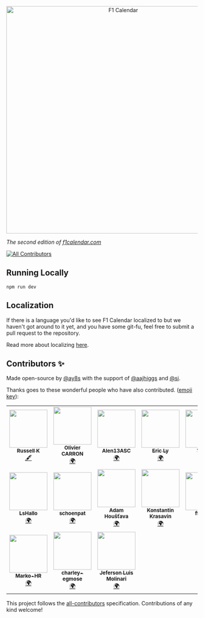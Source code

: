 <p align="center">
    <a href="https://f1calendar.com"><img src="https://f1calendar.com/share.png" width="600" alt="F1 Calendar" /></a>
</p>

_The second edition of [f1calendar.com](https://f1calendar.com)_

<!-- ALL-CONTRIBUTORS-BADGE:START - Do not remove or modify this section -->
[![All Contributors](https://img.shields.io/badge/all_contributors-17-orange.svg?style=flat-square)](#contributors-)
<!-- ALL-CONTRIBUTORS-BADGE:END -->


## Running Locally

```
npm run dev
```

## Localization

If there is a language you'd like to see F1 Calendar localized to but we haven't got around to it yet, and you have some git-fu, feel free to submit a pull request to the repository.

Read more about localizing [here](https://github.com/sportstimes/f1/tree/master/locales).
## Contributors ✨

Made open-source by [@ay8s](https://twitter.com/ay8s) with the support of [@aajhiggs](https://twitter.com/aajhiggs) and [@si](https://twitter.com/si).

Thanks goes to these wonderful people who have also contributed. ([emoji key](https://allcontributors.org/docs/en/emoji-key)):

<!-- ALL-CONTRIBUTORS-LIST:START - Do not remove or modify this section -->
<!-- prettier-ignore-start -->
<!-- markdownlint-disable -->
<table>
  <tr>
    <td align="center"><a href="https://github.com/Russ-K"><img src="https://avatars3.githubusercontent.com/u/4568306?v=4" width="100px;" alt=""/><br /><sub><b>Russell K</b></sub></a><br /><a href="#content-Russ-K" title="Content">🖋</a></td>
    <td align="center"><a href="https://github.com/carronol"><img src="https://avatars3.githubusercontent.com/u/36953864?v=4" width="100px;" alt=""/><br /><sub><b>Olivier CARRON</b></sub></a><br /><a href="#translation-carronol" title="Translation">🌍</a></td>
    <td align="center"><a href="https://github.com/Alen13ASC"><img src="https://avatars3.githubusercontent.com/u/66845425?v=4" width="100px;" alt=""/><br /><sub><b>Alen13ASC</b></sub></a><br /><a href="#translation-Alen13ASC" title="Translation">🌍</a></td>
    <td align="center"><a href="https://www.agence-fractale.fr"><img src="https://avatars2.githubusercontent.com/u/11258498?v=4" width="100px;" alt=""/><br /><sub><b>Eric Ly</b></sub></a><br /><a href="#translation-DeadEye0112" title="Translation">🌍</a></td>
    <td align="center"><a href="http://www.viktorkall.fi"><img src="https://avatars1.githubusercontent.com/u/5497520?v=4" width="100px;" alt=""/><br /><sub><b>Viktor</b></sub></a><br /><a href="#translation-vkall" title="Translation">🌍</a></td>
    <td align="center"><a href="https://github.com/matguabec"><img src="https://avatars2.githubusercontent.com/u/66858597?v=4" width="100px;" alt=""/><br /><sub><b>matguabec</b></sub></a><br /><a href="#translation-matguabec" title="Translation">🌍</a></td>
    <td align="center"><a href="https://github.com/slopezm"><img src="https://avatars1.githubusercontent.com/u/1976604?v=4" width="100px;" alt=""/><br /><sub><b>Sergio Lopez M.</b></sub></a><br /><a href="#translation-slopezm" title="Translation">🌍</a></td>
  </tr>
  <tr>
    <td align="center"><a href="https://lshallo.eu"><img src="https://avatars0.githubusercontent.com/u/22171518?v=4" width="100px;" alt=""/><br /><sub><b>LsHallo</b></sub></a><br /><a href="#translation-LsHallo" title="Translation">🌍</a></td>
    <td align="center"><a href="https://github.com/schoenpat"><img src="https://avatars2.githubusercontent.com/u/49246677?v=4" width="100px;" alt=""/><br /><sub><b>schoenpat</b></sub></a><br /><a href="#translation-schoenpat" title="Translation">🌍</a></td>
    <td align="center"><a href="https://github.com/adamhoustava"><img src="https://avatars0.githubusercontent.com/u/32132975?v=4" width="100px;" alt=""/><br /><sub><b>Adam Houšťava</b></sub></a><br /><a href="#translation-adamhoustava" title="Translation">🌍</a></td>
    <td align="center"><a href="https://github.com/HarDX"><img src="https://avatars1.githubusercontent.com/u/5231223?v=4" width="100px;" alt=""/><br /><sub><b>Konstantin Krasavin</b></sub></a><br /><a href="#translation-HarDX" title="Translation">🌍</a></td>
    <td align="center"><a href="https://github.com/ffaamm"><img src="https://avatars2.githubusercontent.com/u/1625759?v=4" width="100px;" alt=""/><br /><sub><b>ffaamm</b></sub></a><br /><a href="#translation-ffaamm" title="Translation">🌍</a></td>
    <td align="center"><a href="https://github.com/stijndp"><img src="https://avatars3.githubusercontent.com/u/29801608?v=4" width="100px;" alt=""/><br /><sub><b>stijndp</b></sub></a><br /><a href="#translation-stijndp" title="Translation">🌍</a></td>
    <td align="center"><a href="https://1yzz.github.io/"><img src="https://avatars3.githubusercontent.com/u/10379219?v=4" width="100px;" alt=""/><br /><sub><b>1yzz</b></sub></a><br /><a href="#translation-1yzz" title="Translation">🌍</a></td>
  </tr>
  <tr>
    <td align="center"><a href="https://github.com/Marko-HR"><img src="https://avatars3.githubusercontent.com/u/7421544?v=4" width="100px;" alt=""/><br /><sub><b>Marko-HR</b></sub></a><br /><a href="#translation-Marko-HR" title="Translation">🌍</a></td>
    <td align="center"><a href="https://github.com/charley-egmose"><img src="https://avatars1.githubusercontent.com/u/28342845?v=4" width="100px;" alt=""/><br /><sub><b>charley-egmose</b></sub></a><br /><a href="#translation-charley-egmose" title="Translation">🌍</a></td>
    <td align="center"><a href="https://github.com/JefersonMolinari"><img src="https://avatars3.githubusercontent.com/u/28161243?v=4" width="100px;" alt=""/><br /><sub><b>Jeferson Luis Molinari</b></sub></a><br /><a href="#translation-JefersonMolinari" title="Translation">🌍</a></td>
  </tr>
</table>

<!-- markdownlint-enable -->
<!-- prettier-ignore-end -->
<!-- ALL-CONTRIBUTORS-LIST:END -->

This project follows the [all-contributors](https://github.com/all-contributors/all-contributors) specification. Contributions of any kind welcome!
